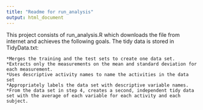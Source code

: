 ```yaml
---
title: "Readme for run_analysis"
output: html_document
---
```


This project consists of run_analysis.R which downloads the file from internet and achieves the following goals. The tidy data is stored in TidyData.txt:
```{r}
*Merges the training and the test sets to create one data set.
*Extracts only the measurements on the mean and standard deviation for each measurement. 
*Uses descriptive activity names to name the activities in the data set
*Appropriately labels the data set with descriptive variable names. 
*From the data set in step 4, creates a second, independent tidy data set with the average of each variable for each activity and each subject.
```